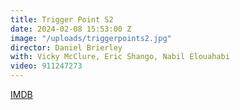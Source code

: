 ```yaml
---
title: Trigger Point S2
date: 2024-02-08 15:53:00 Z
image: "/uploads/triggerpoints2.jpg"
director: Daniel Brierley
with: Vicky McClure, Eric Shango, Nabil Elouahabi
video: 911247273
---
```


[IMDB](https://www.imdb.com/title/tt11958610/?ref_=nv_sr_srsg_0_tt_8_nm_0_q_trigger%2520point)